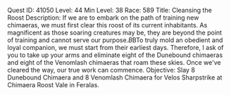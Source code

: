 Quest ID: 41050
Level: 44
Min Level: 38
Race: 589
Title: Cleansing the Roost
Description: If we are to embark on the path of training new chimaeras, we must first clear this roost of its current inhabitants. As magnificent as those soaring creatures may be, they are beyond the point of training and cannot serve our purpose.$B$BTo truly mold an obedient and loyal companion, we must start from their earliest days. Therefore, I ask of you to take up your arms and eliminate eight of the Dunebound chimaeras and eight of the Venomlash chimaeras that roam these skies. Once we've cleared the way, our true work can commence.
Objective: Slay 8 Dunebound Chimaera and 8 Venomlash Chimaera for Velos Sharpstrike at Chimaera Roost Vale in Feralas.
